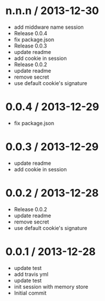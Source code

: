 
n.n.n / 2013-12-30 
==================

  * add middware name session
  * Release 0.0.4
  * fix package.json
  * Release 0.0.3
  * update readme
  * add cookie in session
  * Release 0.0.2
  * update readme
  * remove secret
  * use default cookie's signature

0.0.4 / 2013-12-29 
==================

  * fix package.json

0.0.3 / 2013-12-29 
==================

  * update readme
  * add cookie in session

0.0.2 / 2013-12-28
==================

  * Release 0.0.2
  * update readme
  * remove secret
  * use default cookie's signature

0.0.1 / 2013-12-28 
==================

  * update test
  * add travis yml
  * update test
  * init session with memory store
  * Initial commit
